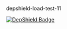 depshield-load-test-11

[![DepShield Badge](https://cpeters2.dev.depshield.sonatype.org/badges/depshield-load-cpeters2d/depshield-load-test-11/depshield.svg)](https://sonatype.github.io/depshield-github-pages)
